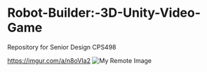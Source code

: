 # Robot-Builder:-3D-Unity-Video-Game
Repository for Senior Design CPS498 
<blockquote class="imgur-embed-pub" lang="en" data-id="a/n8oVIa2" data-context="false" ><a href="//imgur.com/a/n8oVIa2"></a></blockquote><script async src="//s.imgur.com/min/embed.js" charset="utf-8"></script>

https://imgur.com/a/n8oVIa2
![My Remote Image](https://imgur.com/a/n8oVIa2)
